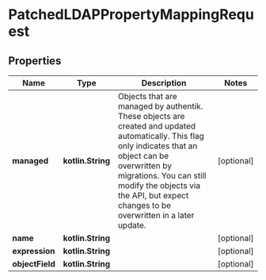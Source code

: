 
# PatchedLDAPPropertyMappingRequest

## Properties
Name | Type | Description | Notes
------------ | ------------- | ------------- | -------------
**managed** | **kotlin.String** | Objects that are managed by authentik. These objects are created and updated automatically. This flag only indicates that an object can be overwritten by migrations. You can still modify the objects via the API, but expect changes to be overwritten in a later update. |  [optional]
**name** | **kotlin.String** |  |  [optional]
**expression** | **kotlin.String** |  |  [optional]
**objectField** | **kotlin.String** |  |  [optional]



